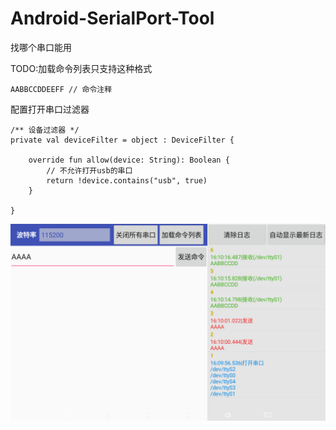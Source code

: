 # Android-SerialPort-Tool
找哪个串口能用

TODO:加载命令列表只支持这种格式
```
AABBCCDDEEFF // 命令注释
```

配置打开串口过滤器
```
/** 设备过滤器 */
private val deviceFilter = object : DeviceFilter {

    override fun allow(device: String): Boolean {
        // 不允许打开usb的串口
        return !device.contains("usb", true)
    }

}
```

![1](https://raw.githubusercontent.com/licheedev/FindSerialPortTool/master/pics/1.png)